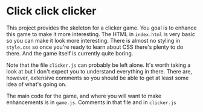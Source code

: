 # Click click clicker

This project provides the skeleton for a clicker game. You goal is to enhance this game to make
it more interesting. The HTML in `index.html` is very basic so you can make it look more interesting.
There is almost no styling in `style.css` so once you're ready to learn about CSS there's plenty to
do there. And the game itself is currently quite boring.

Note that the file `clicker.js` can probably be left alone. It's worth taking a look at but I don't
expect you to understand everything in there. There are, however, extensive comments so you should be
able to get at least some idea of what's going on.

The main code for the game, and where you will want to make enhancements is in `game.js`. Comments 
in that file and in `clicker.js` 